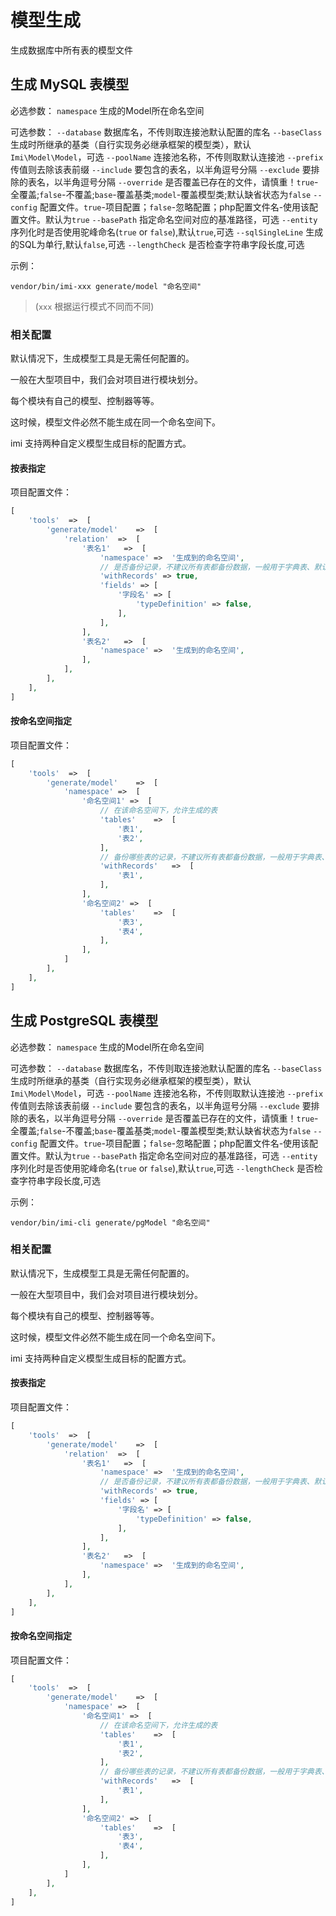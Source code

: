 # 模型生成

生成数据库中所有表的模型文件

## 生成 MySQL 表模型

必选参数：
`namespace` 生成的Model所在命名空间

可选参数：
`--database` 数据库名，不传则取连接池默认配置的库名
`--baseClass` 生成时所继承的基类（自行实现务必继承框架的模型类），默认`Imi\Model\Model`，可选
`--poolName` 连接池名称，不传则取默认连接池
`--prefix` 传值则去除该表前缀
`--include` 要包含的表名，以半角逗号分隔
`--exclude` 要排除的表名，以半角逗号分隔
`--override` 是否覆盖已存在的文件，请慎重！`true`-全覆盖;`false`-不覆盖;`base`-覆盖基类;`model`-覆盖模型类;默认缺省状态为`false`
`--config` 配置文件。`true`-项目配置；`false`-忽略配置；php配置文件名-使用该配置文件。默认为`true`
`--basePath` 指定命名空间对应的基准路径，可选
`--entity` 序列化时是否使用驼峰命名(`true` or `false`),默认`true`,可选
`--sqlSingleLine` 生成的SQL为单行,默认`false`,可选
`--lengthCheck` 是否检查字符串字段长度,可选

示例：

```shell
vendor/bin/imi-xxx generate/model "命名空间"
```

> (`xxx` 根据运行模式不同而不同)

### 相关配置

默认情况下，生成模型工具是无需任何配置的。

一般在大型项目中，我们会对项目进行模块划分。

每个模块有自己的模型、控制器等等。

这时候，模型文件必然不能生成在同一个命名空间下。

imi 支持两种自定义模型生成目标的配置方式。

#### 按表指定

项目配置文件：

```php
[
    'tools'  =>  [
        'generate/model'    =>  [
            'relation'  =>  [
                '表名1'   =>  [
                    'namespace' =>  '生成到的命名空间',
                    // 是否备份记录，不建议所有表都备份数据，一般用于字典表、默认数据等情况
                    'withRecords' => true,
                    'fields' => [
                        '字段名' => [
                            'typeDefinition' => false,
                        ],
                    ],
                ],
                '表名2'   =>  [
                    'namespace' =>  '生成到的命名空间',
                ],
            ],
        ],
    ],
]
```

#### 按命名空间指定

项目配置文件：

```php
[
    'tools'  =>  [
        'generate/model'    =>  [
            'namespace' =>  [
                '命名空间1' =>  [
                    // 在该命名空间下，允许生成的表
                    'tables'    =>  [
                        '表1',
                        '表2',
                    ],
                    // 备份哪些表的记录，不建议所有表都备份数据，一般用于字典表、默认数据等情况
                    'withRecords'   =>  [
                        '表1',
                    ],
                ],
                '命名空间2' =>  [
                    'tables'    =>  [
                        '表3',
                        '表4',
                    ],
                ],
            ]
        ],
    ],
]
```

## 生成 PostgreSQL 表模型

必选参数：
`namespace` 生成的Model所在命名空间

可选参数：
`--database` 数据库名，不传则取连接池默认配置的库名
`--baseClass` 生成时所继承的基类（自行实现务必继承框架的模型类），默认`Imi\Model\Model`，可选
`--poolName` 连接池名称，不传则取默认连接池
`--prefix` 传值则去除该表前缀
`--include` 要包含的表名，以半角逗号分隔
`--exclude` 要排除的表名，以半角逗号分隔
`--override` 是否覆盖已存在的文件，请慎重！`true`-全覆盖;`false`-不覆盖;`base`-覆盖基类;`model`-覆盖模型类;默认缺省状态为`false`
`--config` 配置文件。`true`-项目配置；`false`-忽略配置；php配置文件名-使用该配置文件。默认为`true`
`--basePath` 指定命名空间对应的基准路径，可选
`--entity` 序列化时是否使用驼峰命名(`true` or `false`),默认`true`,可选
`--lengthCheck` 是否检查字符串字段长度,可选

示例：

```shell
vendor/bin/imi-cli generate/pgModel "命名空间"
```

### 相关配置

默认情况下，生成模型工具是无需任何配置的。

一般在大型项目中，我们会对项目进行模块划分。

每个模块有自己的模型、控制器等等。

这时候，模型文件必然不能生成在同一个命名空间下。

imi 支持两种自定义模型生成目标的配置方式。

#### 按表指定

项目配置文件：

```php
[
    'tools'  =>  [
        'generate/model'    =>  [
            'relation'  =>  [
                '表名1'   =>  [
                    'namespace' =>  '生成到的命名空间',
                    // 是否备份记录，不建议所有表都备份数据，一般用于字典表、默认数据等情况
                    'withRecords' => true,
                    'fields' => [
                        '字段名' => [
                            'typeDefinition' => false,
                        ],
                    ],
                ],
                '表名2'   =>  [
                    'namespace' =>  '生成到的命名空间',
                ],
            ],
        ],
    ],
]
```

#### 按命名空间指定

项目配置文件：

```php
[
    'tools'  =>  [
        'generate/model'    =>  [
            'namespace' =>  [
                '命名空间1' =>  [
                    // 在该命名空间下，允许生成的表
                    'tables'    =>  [
                        '表1',
                        '表2',
                    ],
                    // 备份哪些表的记录，不建议所有表都备份数据，一般用于字典表、默认数据等情况
                    'withRecords'   =>  [
                        '表1',
                    ],
                ],
                '命名空间2' =>  [
                    'tables'    =>  [
                        '表3',
                        '表4',
                    ],
                ],
            ]
        ],
    ],
]
```
